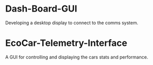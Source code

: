 # Dash-Board-GUI

Developing a desktop display to connect to the comms system. 
# EcoCar-Telemetry-Interface
A GUI for controlling and displaying the cars stats and performance.
